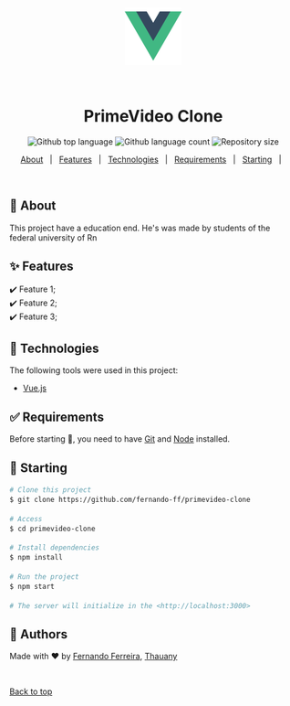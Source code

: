 <div align="center" id="top"> 
  <img src="./assets/logo.png" width="100px"alt="PrimeVideo Clone" />

  &#xa0;

  <!-- <a href="https://primevideoclone.netlify.app">Demo</a> -->
</div>

<h1 align="center">PrimeVideo Clone</h1>

<p align="center">
  <img alt="Github top language" src="https://img.shields.io/github/languages/top/fernando-ff
  /primevideo-clone?color=56BEB8">

  <img alt="Github language count" src="https://img.shields.io/github/languages/count/fernando-ff/primevideo-clone?color=56BEB8">

  <img alt="Repository size" src="https://img.shields.io/github/repo-size/fernando-ff/primevideo-clone?color=56BEB8">
<!-- 
  <img alt="License" src="https://img.shields.io/github/license/{{YOUR_GITHUB_USERNAME}}/primevideo-clone?color=56BEB8"> -->

  <!-- <img alt="Github issues" src="https://img.shields.io/github/issues/{{YOUR_GITHUB_USERNAME}}/primevideo-clone?color=56BEB8" /> -->

  <!-- <img alt="Github forks" src="https://img.shields.io/github/forks/{{YOUR_GITHUB_USERNAME}}/primevideo-clone?color=56BEB8" /> -->

  <!-- <img alt="Github stars" src="https://img.shields.io/github/stars/{{YOUR_GITHUB_USERNAME}}/primevideo-clone?color=56BEB8" /> -->
</p>

<!-- Status -->

<!-- <h4 align="center"> 
	🚧  PrimeVideo Clone 🚀 Under construction...  🚧
</h4> 

<hr> -->

<p align="center">
  <a href="#dart-about">About</a> &#xa0; | &#xa0; 
  <a href="#sparkles-features">Features</a> &#xa0; | &#xa0;
  <a href="#rocket-technologies">Technologies</a> &#xa0; | &#xa0;
  <a href="#white_check_mark-requirements">Requirements</a> &#xa0; | &#xa0;
  <a href="#checkered_flag-starting">Starting</a> &#xa0; | &#xa0;
</p>

<br>

## :dart: About ##

This project have a education end.
He's was made by students of the federal university of Rn

## :sparkles: Features ##

:heavy_check_mark: Feature 1;\
:heavy_check_mark: Feature 2;\
:heavy_check_mark: Feature 3;

## :rocket: Technologies ##

The following tools were used in this project:

- [Vue.js](https://vuejs.org/)


## :white_check_mark: Requirements ##

Before starting :checkered_flag:, you need to have [Git](https://git-scm.com) and [Node](https://nodejs.org/en/) installed.

## :checkered_flag: Starting ##

```bash
# Clone this project
$ git clone https://github.com/fernando-ff/primevideo-clone

# Access
$ cd primevideo-clone

# Install dependencies
$ npm install

# Run the project
$ npm start

# The server will initialize in the <http://localhost:3000>
```

## :memo: Authors ##

Made with :heart: by <a href="https://github.com/fernando-ff" target="_blank">Fernando Ferreira</a>,
<a href="https://github.com/Thauanny" target="_blank">Thauany</a>

&#xa0;

<a href="#top">Back to top</a>
